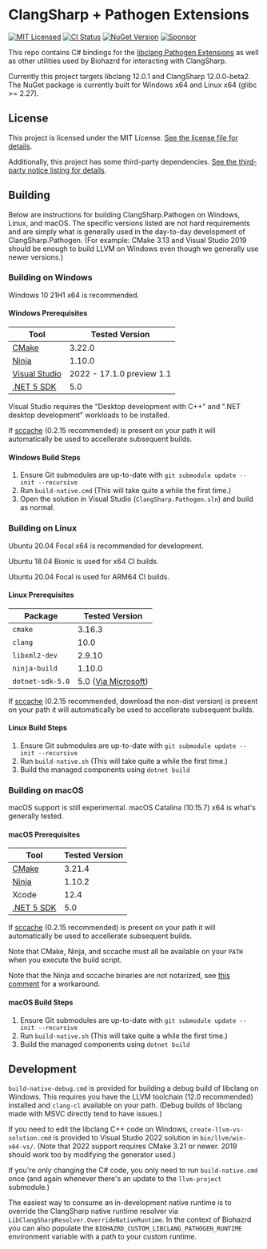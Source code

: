 # ClangSharp + Pathogen Extensions

[![MIT Licensed](https://img.shields.io/github/license/mochilibraries/clangsharp.pathogen?style=flat-square)](LICENSE.txt)
[![CI Status](https://img.shields.io/github/actions/workflow/status/mochilibraries/clangsharp.pathogen/ClangSharp.Pathogen.yml?branch=main&style=flat-square&label=CI)](https://github.com/MochiLibraries/ClangSharp.Pathogen/actions?query=workflow%3AClangSharp.Pathogen+branch%3Amain)
[![NuGet Version](https://img.shields.io/nuget/v/ClangSharp.Pathogen?style=flat-square)](https://www.nuget.org/packages/ClangSharp.Pathogen/)
[![Sponsor](https://img.shields.io/badge/sponsor-%E2%9D%A4-lightgrey?logo=github&style=flat-square)](https://github.com/sponsors/PathogenDavid)

This repo contains C# bindings for the [libclang Pathogen Extensions](https://github.com/MochiLibraries/llvm-project) as well as other utilities used by Biohazrd for interacting with ClangSharp.

Currently this project targets libclang 12.0.1 and ClangSharp 12.0.0-beta2. The NuGet package is currently built for Windows x64 and Linux x64 (glibc >= 2.27).

## License

This project is licensed under the MIT License. [See the license file for details](LICENSE.txt).

Additionally, this project has some third-party dependencies. [See the third-party notice listing for details](THIRD-PARTY-NOTICES.md).

## Building

Below are instructions for building ClangSharp.Pathogen on Windows, Linux, and macOS. The specific versions listed are not hard requirements and are simply what is generally used in the day-to-day development of ClangSharp.Pathogen. (For example: CMake 3.13 and Visual Studio 2019 should be enough to build LLVM on Windows even though we generally use newer versions.)

### Building on Windows

Windows 10 21H1 x64 is recommended.

#### Windows Prerequisites

Tool | Tested Version
-----|--------------------
[CMake](https://cmake.org/) | 3.22.0
[Ninja](https://ninja-build.org/) | 1.10.0
[Visual Studio](https://visualstudio.microsoft.com/vs/) | 2022 - 17.1.0 preview 1.1
[.NET 5 SDK](http://dot.net/) | 5.0

Visual Studio requires the "Desktop development with C++" and  ".NET desktop development" workloads to be installed.

If [sccache](https://github.com/mozilla/sccache) (0.2.15 recommended) is present on your path it will automatically be used to accellerate subsequent builds.

#### Windows Build Steps

1. Ensure Git submodules are up-to-date with `git submodule update --init --recursive`
2. Run `build-native.cmd` (This will take quite a while the first time.)
3. Open the solution in Visual Studio (`ClangSharp.Pathogen.sln`) and build as normal.

### Building on Linux

Ubuntu 20.04 Focal x64 is recommended for development.

Ubuntu 18.04 Bionic is used for x64 CI builds.

Ubuntu 20.04 Focal is used for ARM64 CI builds.

#### Linux Prerequisites

Package | Tested Version
--------|---------------
`cmake` | 3.16.3
`clang` | 10.0
`libxml2-dev` | 2.9.10
`ninja-build` | 1.10.0
`dotnet-sdk-5.0` | 5.0 ([Via Microsoft](https://docs.microsoft.com/en-us/dotnet/core/install/linux))

If [sccache](https://github.com/mozilla/sccache) (0.2.15 recommended, download the non-dist version) is present on your path it will automatically be used to accellerate subsequent builds.

#### Linux Build Steps

1. Ensure Git submodules are up-to-date with `git submodule update --init --recursive`
2. Run `build-native.sh` (This will take quite a while the first time.)
3. Build the managed components using `dotnet build`

### Building on macOS

macOS support is still experimental. macOS Catalina (10.15.7) x64 is what's generally tested.

#### macOS Prerequisites

Tool | Tested Version
-----|---------------
[CMake](https://cmake.org/) | 3.21.4
[Ninja](https://ninja-build.org/) | 1.10.2
Xcode | 12.4
[.NET 5 SDK](http://dot.net/) | 5.0

If [sccache](https://github.com/mozilla/sccache) (0.2.15 recommended) is present on your path it will automatically be used to accellerate subsequent builds.

Note that CMake, Ninja, and sccache must all be available on your `PATH` when you execute the build script.

Note that the Ninja and sccache binaries are not notarized, see [this comment](https://github.com/ninja-build/ninja/issues/1695#issuecomment-766178554) for a workaround.

#### macOS Build Steps

1. Ensure Git submodules are up-to-date with `git submodule update --init --recursive`
2. Run `build-native.sh` (This will take quite a while the first time.)
3. Build the managed components using `dotnet build`

</details>

## Development

`build-native-debug.cmd` is provided for building a debug build of libclang on Windows. This requires you have the LLVM toolchain (12.0 recommended) installed and `clang-cl` available on your path. (Debug builds of libclang made with MSVC directly tend to have issues.)

If you need to edit the libclang C++ code on Windows, `create-llvm-vs-solution.cmd` is provided to Visual Studio 2022 solution in `bin/llvm/win-x64-vs/`. (Note that 2022 support requires CMake 3.21 or newer. 2019 should work too by modifying the generator used.)

If you're only changing the C# code, you only need to run `build-native.cmd` once (and again whenever there's an update to the `llvm-project` submodule.)

The easiest way to consume an in-development native runtime is to override the ClangSharp native runtime resolver via `LibClangSharpResolver.OverrideNativeRuntime`. In the context of Biohazrd you can also populate the `BIOHAZRD_CUSTOM_LIBCLANG_PATHOGEN_RUNTIME` environment variable with a path to your custom runtime.
